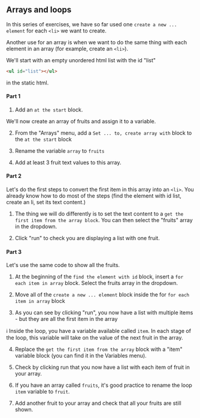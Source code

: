 ## Arrays and loops


In this series of exercises, we have so far used one `create a new ... element` for each `<li>` we want to create.

Another use for an array is when we want to do the same thing with each element in an array (for example, create an `<li>`).

We'll start with an empty unordered html list with the id "list"

```html
<ul id="list"></ul>
```
in the static html.

#### Part 1

1. Add an `at the start` block.

We'll now create an array of fruits and assign it to a variable.

2. From the "Arrays" menu, add a `Set ... to, create array with` block to the `at the start` block

3. Rename the variable `array` to `fruits`

4. Add at least 3 fruit text values to this array.

#### Part 2

Let's do the first steps to convert the first item in this array into an `<li>`.
You already know how to do most of the steps (find the element with id list, create an li, set its text content.)

1. The thing we will do differently is to set the text content to a `get the first item from the array block`. You can then select the "fruits" array in the dropdown.

2. <span class="test-checkbox"></span> Click "run" to check you are displaying a list with one fruit.

#### Part 3

Let's use the same code to show all the fruits.

1. At the beginning of the `find the element with id` block, insert a `for each item in array` block. Select the fruits array in the dropdown.

2. Move all of the `create a new ... element` block inside the for `for each item in array` block

3. <span class="test-checkbox"></span> As you can see by clicking "run", you now have a list with multiple items - but they are all the first item in the array

ℹ️ Inside the loop, you have a variable available called `item`. In each stage of the loop, this variable will take on the value of the next fruit in the array.

4. Replace the `get the first item from the array` block with a "item" variable block (you can find it in the Variables menu).

5. <span class="test-checkbox"></span>Check by clicking run that you now have a list with each item of fruit in your array.

6. If you have an array called `fruits`, it's good practice to rename the loop `item` variable to `fruit`.

7. <span class="test-checkbox"></span> Add another fruit to your array and check that all your fruits are still shown.